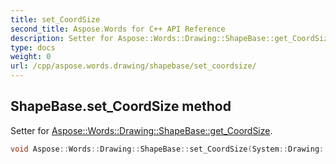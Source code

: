 ```yaml
---
title: set_CoordSize
second_title: Aspose.Words for C++ API Reference
description: Setter for Aspose::Words::Drawing::ShapeBase::get_CoordSize. 
type: docs
weight: 0
url: /cpp/aspose.words.drawing/shapebase/set_coordsize/
---
```

## ShapeBase.set_CoordSize method


Setter for [Aspose::Words::Drawing::ShapeBase::get_CoordSize](./get_coordsize/).

```cpp
void Aspose::Words::Drawing::ShapeBase::set_CoordSize(System::Drawing::Size value)
```

